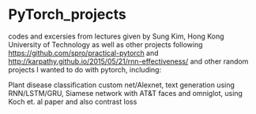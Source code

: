 # PyTorch_projects

codes and excersies from lectures given by Sung Kim, Hong Kong University of Technology
as well as other projects following https://github.com/spro/practical-pytorch and http://karpathy.github.io/2015/05/21/rnn-effectiveness/
and other random projects I wanted to do with pytorch, including:

Plant disease classification custom net/Alexnet, text generation using RNN/LSTM/GRU, Siamese network with AT&T faces and omniglot, using Koch et. al paper and also contrast loss
